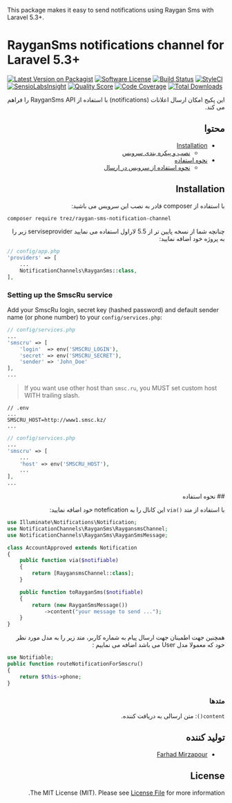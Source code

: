 
This package makes it easy to send notifications using Raygan Sms with Laravel 5.3+.

# RayganSms notifications channel for Laravel 5.3+

[![Latest Version on Packagist](https://img.shields.io/packagist/v/trez/raygan-sms-notification-channel.svg?style=flat-square)](https://packagist.org/packages/trez/raygan-sms-notification-channel)
[![Software License](https://img.shields.io/badge/license-MIT-brightgreen.svg?style=flat-square)](LICENSE.md)
[![Build Status](https://img.shields.io/travis/trez/raygan-sms-notification-channel/master.svg?style=flat-square)](https://travis-ci.org/trez/raygan-sms-notification-channel)
[![StyleCI](https://styleci.io/repos/65589451/shield)](https://styleci.io/repos/65589451)
[![SensioLabsInsight](https://img.shields.io/sensiolabs/i/aceefe27-ba5a-49d7-9064-bc3abea0abeb.svg?style=flat-square)](https://insight.sensiolabs.com/projects/aceefe27-ba5a-49d7-9064-bc3abea0abeb)
[![Quality Score](https://img.shields.io/scrutinizer/g/trez/raygan-sms-notification-channel.svg?style=flat-square)](https://scrutinizer-ci.com/g/trez/raygan-sms-notification-channel)
[![Code Coverage](https://img.shields.io/scrutinizer/coverage/g/trez/raygan-sms-notification-channel/master.svg?style=flat-square)](https://scrutinizer-ci.com/g/trez/raygan-sms-notification-channel/?branch=master)
[![Total Downloads](https://img.shields.io/packagist/dt/trez/raygan-sms-notification-channel.svg?style=flat-square)](https://packagist.org/packages/trez/raygan-sms-notification-channel)
<div dir="rtl">
این پکیج امکان ارسال اعلانات (notifications) با استفاده از RayganSms API  را فراهم می کند.

## محتوا

- [Installation](#installation)
    - [نصب و پیکره بندی سرویس](#setting-up-the-RayganSms-service)
- [نحوه استفاده](#usage)
    - [نحوه استفاده از سرویس در ارسال](#available-message-methods)

## Installation

با استفاده از composer  قادر به نصب این سرویس می باشید:
</div>

```bash
composer require trez/raygan-sms-notification-channel
```
<div dir="rtl">
چنانچه شما از نسخه پایین تر از 5.5 لاراول استفاده می نمایید serviseprovider  زیر را به پروژه خود اضافه نمایید:
</div>

```php
// config/app.php
'providers' => [
    ...
    NotificationChannels\RayganSms::class,
],
```

### Setting up the SmscRu service

Add your SmscRu login, secret key (hashed password) and default sender name (or phone number) to your `config/services.php`:

```php
// config/services.php
...
'smscru' => [
    'login'  => env('SMSCRU_LOGIN'),
    'secret' => env('SMSCRU_SECRET'),
    'sender' => 'John_Doe'
],
...
```

> If you want use other host than `smsc.ru`, you MUST set custom host WITH trailing slash.

```
// .env
...
SMSCRU_HOST=http://www1.smsc.kz/
...
```

```php
// config/services.php
...
'smscru' => [
    ...
    'host' => env('SMSCRU_HOST'),
    ...
],
...
```

<div dir="rtl">
## نحوه استفاده

با استفاده از متد `()via` این کانال را به notefication  خود اضافه نمایید:
</div>

```php
use Illuminate\Notifications\Notification;
use NotificationChannels\RayganSms\RaygansmsChannel;
use NotificationChannels\RayganSms\RayganSmsMessage;

class AccountApproved extends Notification
{
    public function via($notifiable)
    {
        return [RaygansmsChannel::class];
    }

    public function toRayganSms($notifiable)
    {
        return (new RayganSmsMessage())
            ->content("your message to send ...");
    }
}
```
<div dir="rtl">
 همچنین جهت اطمینان جهت ارسال پیام به شماره کاربر، متد زیر را به مدل مورد نظر خود که معمولا مدل User  می باشد اضافه می نماییم : 
</div>

```php
use Notifiable;
public function routeNotificationForSmscru()
{
    return $this->phone;
}
``` 

<div dir="rtl">
    
### متدها

`content()`: متن ارسالی به دریافت کننده.


## تولید کننده

- [Farhad Mirzapour](https://github.com/farhadmirzapour)

## License

The MIT License (MIT). Please see [License File](LICENSE.md) for more information.

</div>

